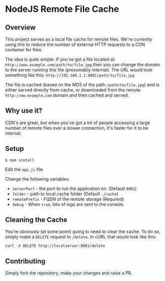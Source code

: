 NodeJS Remote File Cache
========================

Overview
--------

This project serves as a local file cache for remote files. We're currently using this to
reduce the number of external HTTP requests to a CDN container for files.

The idea is quite simple. If you've got a file located at: `http://www.example.com/path/to/file.jpg` then you can change the domain to the server running this file (presumably internal). The URL would look something like this:
`http://192.168.1.1:8081/path/to/file.jpg`

The file is cached (based on the MD5 of the path `/path/to/file.jpg`) and is either served directly from cache, or downloaded from the remote `http://ww.example.com` domain and then cached and served.

Why use it?
-----------

CDN's are great, but when you've got a lot of people accessing a large number of remote files over a slower connection, it's faster for it to be internal.

Setup
-----

`$ npm install`

Edit the `app.js` file.

Change the following variables:

 * `serverPort` - the port to run the application on. (Default `8081`)
 * `folder` - path to local cache folder (Default `./cache`)
 * `remotePrefix` - FQDN of the remote storage (Required)
 * `debug` - When `true`, lots of logs are sent to the console.

Cleaning the Cache
------------------

You're obviously (at some point) going to need to clear the cache. To do so, simply make a `DELETE` request to `/delete`. In cURL that would look like this:

`curl -X DELETE http://localserver:8081/delete`

Contributing
------------

Simply fork the repository, make your changes and raise a PR.
